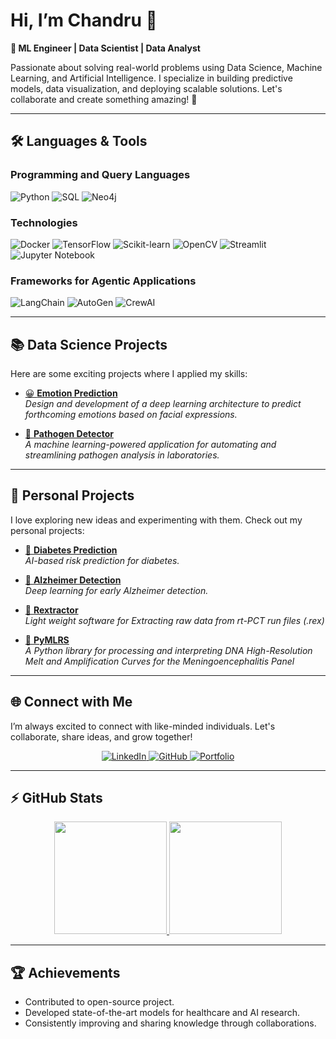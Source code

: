 # Hi, I’m Chandru 👋  
**🚀 ML Engineer | Data Scientist | Data Analyst**

Passionate about solving real-world problems using Data Science, Machine Learning, and Artificial Intelligence. I specialize in building predictive models, data visualization, and deploying scalable solutions. Let's collaborate and create something amazing! 🌟

---

## 🛠️ **Languages & Tools**

### Programming and Query Languages  
![Python](https://img.shields.io/badge/-Python-000?&logo=Python)
![SQL](https://img.shields.io/badge/-SQL-000?&logo=MySQL)
![Neo4j](https://img.shields.io/badge/-Neo4j-000?&logo=Neo4j)

### Technologies  
![Docker](https://img.shields.io/badge/-Docker-000?&logo=Docker)
![TensorFlow](https://img.shields.io/badge/-TensorFlow-000?&logo=TensorFlow)
![Scikit-learn](https://img.shields.io/badge/-ScikitLearn-000?&logo=ScikitLearn)
![OpenCV](https://img.shields.io/badge/-OpenCV-000?&logo=OpenCV)
![Streamlit](https://img.shields.io/badge/-Streamlit-000?&logo=Streamlit)
![Jupyter Notebook](https://img.shields.io/badge/-Jupyter-000?&logo=Jupyter)

### Frameworks for Agentic Applications  
![LangChain](https://img.shields.io/badge/-LangChain-000?&logo=LangChain)
![AutoGen](https://img.shields.io/badge/-AutoGen-000?&logo=AutoGen)
![CrewAI](https://img.shields.io/badge/-CrewAI-000?&logo=CrewAI)

---

## 📚 **Data Science Projects**

Here are some exciting projects where I applied my skills:

- [😀 **Emotion Prediction**](https://github.com/itzmechandruganeshan/Emotion_Prediction)  
  *Design and development of a deep learning architecture to predict forthcoming emotions based on facial expressions.* 

- [🧬 **Pathogen Detector**](https://github.com/itzmechandruganeshan/Pathogen-detector)  
  *A machine learning-powered application for automating and streamlining pathogen analysis in laboratories.*

---

## 🧪 **Personal Projects**

I love exploring new ideas and experimenting with them. Check out my personal projects:

- [💊 **Diabetes Prediction**](https://github.com/itzmechandruganeshan/Diabetes-Prediction)  
  *AI-based risk prediction for diabetes.*

- [🧠 **Alzheimer Detection**](https://github.com/itzmechandruganeshan/Alzheimer-detection)  
  *Deep learning for early Alzheimer detection.*

- [🔬 **Rextractor**](https://github.com/itzmechandruganeshan/REXTRACTOR)  
  *Light weight software for Extracting raw data from rt-PCT run files (.rex)*

- [🧬 **PyMLRS**](https://github.com/itzmechandruganeshan/PyMLRS)  
  *A Python library for processing and interpreting DNA High-Resolution Melt and Amplification Curves for the Meningoencephalitis Panel*

---

## 🌐 **Connect with Me**

I’m always excited to connect with like-minded individuals. Let's collaborate, share ideas, and grow together!  

<div align="center">
    <a href="https://www.linkedin.com/in/chandru-g24/">
        <img src="https://img.icons8.com/doodle/48/000000/linkedin--v2.png" alt="LinkedIn">
    </a>
    <a href="https://github.com/itzmechandruganeshan">
        <img src="https://img.icons8.com/doodle/48/000000/github--v1.png" alt="GitHub">
    </a>
    <a href="https://itzmechandruganeshan.github.io/">
        <img src="https://img.icons8.com/plasticine/48/000000/resume.png" alt="Portfolio">
    </a>
</div>

---

## ⚡ **GitHub Stats**

<div align="center">
    <a href="https://github.com/itzmechandruganeshan">
        <img height="180em" src="https://github-readme-stats.vercel.app/api?username=itzmechandruganeshan&show_icons=true&theme=radical&count_private=true" />
    </a>
    <a href="https://github.com/itzmechandruganeshan">
        <img height="180em" src="https://github-readme-stats.vercel.app/api/top-langs/?username=itzmechandruganeshan&layout=compact&langs_count=8&theme=radical" />
    </a>
</div>

---

## 🏆 **Achievements**

- Contributed to open-source project.  
- Developed state-of-the-art models for healthcare and AI research.  
- Consistently improving and sharing knowledge through collaborations.  
